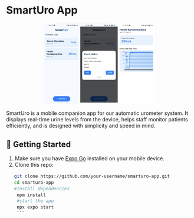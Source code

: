 # SmartUro App

<p align="center">
  <img src="../../images/app.png" alt="SmartUro App Preview" width="60%"/>
</p>

SmartUro is a mobile companion app for our automatic urometer system. It displays real-time urine levels from the device, helps staff monitor patients efficiently, and is designed with simplicity and speed in mind.

## 🚀 Getting Started

1. Make sure you have [Expo Go](https://expo.dev/client) installed on your mobile device.
2. Clone this repo:
```bash
   git clone https://github.com/your-username/smarturo-app.git
   cd smarturo-app
   #Install dependencies
    npm install
    #start the app
    npx expo start
    ```